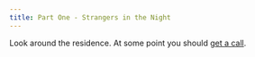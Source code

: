 ```yaml
---
title: Part One - Strangers in the Night
---
```


Look around the residence. At some point you should [get a call](01-phone.md).
